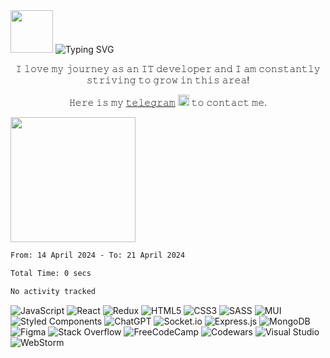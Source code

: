 <div>
  <img src="https://github.com/blackcater/blackcater/raw/main/images/Hi.gif" height="68"/> 
  <img src="https://readme-typing-svg.herokuapp.com?font=Fira+Code&pause=1000&random=false&width=435&lines=Hi+there%2C+I'm+Iryna;and+I'm+glad+to+see+you+here!" alt="Typing SVG" />
</div>

<p align="center">𝙸 𝚕𝚘𝚟𝚎 𝚖𝚢 𝚓𝚘𝚞𝚛𝚗𝚎𝚢 𝚊𝚜 𝚊𝚗 𝙸𝚃 𝚍𝚎𝚟𝚎𝚕𝚘𝚙𝚎𝚛 𝚊𝚗𝚍 𝙸 𝚊𝚖 𝚌𝚘𝚗𝚜𝚝𝚊𝚗𝚝𝚕𝚢 𝚜𝚝𝚛𝚒𝚟𝚒𝚗𝚐 𝚝𝚘 𝚐𝚛𝚘𝚠 𝚒𝚗 𝚝𝚑𝚒𝚜 𝚊𝚛𝚎𝚊!</p>
<p align="center">𝙷𝚎𝚛𝚎 𝚒𝚜 𝚖𝚢 <a href="https://t.me/aripluss" target="_blank">𝚝𝚎𝚕𝚎𝚐𝚛𝚊𝚖</a> <a href="#"><img src='https://github.com/aripluss/aripluss/assets/116344378/262b42f0-a69c-4ca4-821b-cef5a0395ed5' alt='telegram icon' width='18' style="pointer-events: none;"></a> 𝚝𝚘 𝚌𝚘𝚗𝚝𝚊𝚌𝚝 𝚖𝚎.</p>

<img src="https://camo.githubusercontent.com/63371d36886ee658f5a97401f393e1ab1684b2fd3de674b8f5efc7d410b2a3d0/68747470733a2f2f6d656469612e67697068792e636f6d2f6d656469612f57556c706c634d704f43456d5447427442572f67697068792e676966" height="200"/></h1>

<!--START_SECTION:waka-->

```txt
From: 14 April 2024 - To: 21 April 2024

Total Time: 0 secs

No activity tracked
```

<!--END_SECTION:waka-->

![JavaScript](https://img.shields.io/badge/javascript-%23323330.svg?style=for-the-badge&logo=javascript&logoColor=%23F7DF1E)
![React](https://img.shields.io/badge/react-%2320232a.svg?style=for-the-badge&logo=react&logoColor=%2361DAFB)
![Redux](https://img.shields.io/badge/redux-%23593d88.svg?style=for-the-badge&logo=redux&logoColor=white)
![HTML5](https://img.shields.io/badge/html5-%23E34F26.svg?style=for-the-badge&logo=html5&logoColor=white)
![CSS3](https://img.shields.io/badge/css3-%231572B6.svg?style=for-the-badge&logo=css3&logoColor=white)
![SASS](https://img.shields.io/badge/SASS-hotpink.svg?style=for-the-badge&logo=SASS&logoColor=white)
![MUI](https://img.shields.io/badge/MUI-%230081CB.svg?style=for-the-badge&logo=mui&logoColor=white)
![Styled Components](https://img.shields.io/badge/styled--components-DB7093?style=for-the-badge&logo=styled-components&logoColor=white)
![ChatGPT](https://img.shields.io/badge/chatGPT-74aa9c?style=for-the-badge&logo=openai&logoColor=white)
![Socket.io](https://img.shields.io/badge/Socket.io-black?style=for-the-badge&logo=socket.io&badgeColor=010101)
![Express.js](https://img.shields.io/badge/express.js-%23404d59.svg?style=for-the-badge&logo=express&logoColor=%2361DAFB)
![MongoDB](https://img.shields.io/badge/MongoDB-%234ea94b.svg?style=for-the-badge&logo=mongodb&logoColor=white)
![Figma](https://img.shields.io/badge/figma-%23F24E1E.svg?style=for-the-badge&logo=figma&logoColor=white)
![Stack Overflow](https://img.shields.io/badge/-Stackoverflow-FE7A16?style=for-the-badge&logo=stack-overflow&logoColor=white)
![FreeCodeCamp](https://img.shields.io/badge/Freecodecamp-%23123.svg?&style=for-the-badge&logo=freecodecamp&logoColor=green)
![Codewars](https://img.shields.io/badge/Codewars-B1361E?style=for-the-badge&logo=codewars&logoColor=grey)
![Visual Studio](https://img.shields.io/badge/Visual%20Studio-5C2D91.svg?style=for-the-badge&logo=visual-studio&logoColor=white)
![WebStorm](https://img.shields.io/badge/webstorm-143?style=for-the-badge&logo=webstorm&logoColor=white&color=black)

